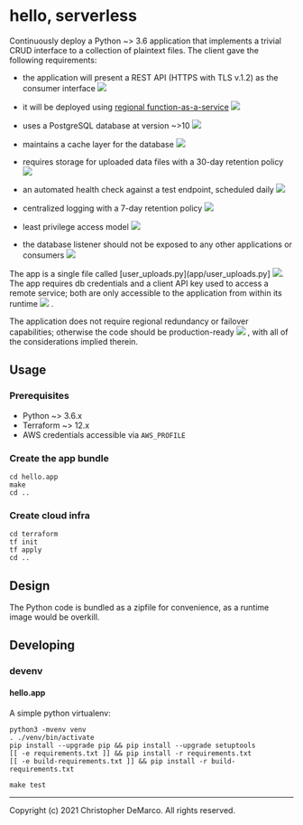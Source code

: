 # hello, serverless

Continuously deploy a Python ~> 3.6 application that implements a
trivial CRUD interface to a collection of plaintext files. The client
gave the following requirements:

- the application will present a REST API (HTTPS with TLS v.1.2) as the consumer interface
  [![](https://github.com/christopher-demarco/hello-serverless/actions/workflows/feature-rest-api.yml/badge.svg)](.github/workflows/feature-rest-api.yml)

- it will be deployed using [regional function-as-a-service](terraform/lambda.tf)
  [![](https://github.com/christopher-demarco/hello-serverless/actions/workflows/feature-lambda.yml/badge.svg)](.github/workflows/feature-lambda.yml)

- uses a PostgreSQL database at version ~>10
  [![](https://github.com/christopher-demarco/hello-serverless/actions/workflows/feature-database.yml/badge.svg)](.github/workflows/feature-database.yml)

- maintains a cache layer for the database
  [![](https://github.com/christopher-demarco/hello-serverless/actions/workflows/feature-cache.yml/badge.svg)](.github/workflows/feature-cache.yml)

- requires storage for uploaded data files with a 30-day retention policy
  [![](https://github.com/christopher-demarco/hello-serverless/actions/workflows/feature-cache.yml/badge.svg)](.github/workflows/feature-cache.yml)

- an automated health check against a test endpoint, scheduled daily
  [![](https://github.com/christopher-demarco/hello-serverless/actions/workflows/feature-healthcheck.yml/badge.svg)](.github/workflows/feature-healthcheck.yml)

- centralized logging with a 7-day retention policy
  [![](https://github.com/christopher-demarco/hello-serverless/actions/workflows/feature-logging.yml/badge.svg)](.github/workflows/feature-logging.yml)

- least privilege access model
  [![](https://github.com/christopher-demarco/hello-serverless/actions/workflows/feature-least-privilege.yml/badge.svg)](.github/workflows/feature-least-privilege.yml)

- the database listener should not be exposed to any other applications or consumers
  [![](https://github.com/christopher-demarco/hello-serverless/actions/workflows/feature-database.yml/badge.svg)](.github/workflows/feature-database.yml)


The app is a single file called [user_uploads.py](app/user_uploads.py]
[![](https://github.com/christopher-demarco/hello-serverless/actions/workflows/unit-tests.yml/badge.svg)](app/hello_test.py).
The app requires db credentials and a client API key used to
access a remote service; both are only accessible to the application
from within its runtime 
[![](https://github.com/christopher-demarco/hello-serverless/actions/workflows/feature-secrets.yml/badge.svg)](.github/workflows/feature-secrets.yml)
.

The application does not require regional redundancy or failover
capabilities; otherwise the code should be production-ready
[![](https://github.com/christopher-demarco/hello-serverless/actions/workflows/feature-production.yml/badge.svg)](.github/workflows/feature-production.yml)
, with all
of the considerations implied therein.



## Usage

### Prerequisites

  - Python ~> 3.6.x
  - Terraform ~> 12.x
  - AWS credentials accessible via `AWS_PROFILE`
  
### Create the app bundle

```
cd hello.app
make
cd ..
```


### Create cloud infra

```
cd terraform
tf init
tf apply
cd ..
```


## Design

The Python code is bundled as a zipfile for convenience, as a runtime
image would be overkill.


## Developing

### devenv

#### hello.app

A simple python virtualenv: 

```
python3 -mvenv venv
. ./venv/bin/activate
pip install --upgrade pip && pip install --upgrade setuptools
[[ -e requirements.txt ]] && pip install -r requirements.txt
[[ -e build-requirements.txt ]] && pip install -r build-requirements.txt
```

`make test`


-----
Copyright (c) 2021 Christopher DeMarco. All rights reserved.
